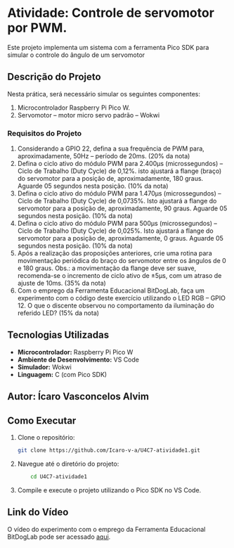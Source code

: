 # Atividade: Controle de servomotor por PWM.

Este projeto implementa um sistema com a ferramenta Pico SDK para simular o controle do ângulo de um servomotor

## Descrição do Projeto

Nesta prática, será necessário simular os seguintes componentes:

1) Microcontrolador Raspberry Pi Pico W.
2) Servomotor – motor micro servo padrão – Wokwi

### Requisitos do Projeto

1) Considerando a GPIO 22, defina a sua frequência de PWM para, aproximadamente, 50Hz – período de 20ms. (20% da nota)
2) Defina o ciclo ativo do módulo PWM para 2.400µs (microssegundos) – Ciclo de Trabalho (Duty Cycle) de 0,12%. isto ajustará a flange (braço) do servomotor para a posição de, 
aproximadamente, 180 graus. Aguarde 05 segundos nesta posição. (10% da nota)
3) Defina o ciclo ativo do módulo PWM para 1.470µs (microssegundos) – Ciclo de Trabalho (Duty Cycle) de 0,0735%. Isto ajustará a flange do servomotor para a posição de, aproximadamente, 90 graus. Aguarde 05 segundos nesta posição. (10% da nota)
4) Defina o ciclo ativo do módulo PWM para 500µs (microssegundos) – Ciclo de Trabalho (Duty Cycle) de 0,025%. Isto ajustará a flange do servomotor para a posição de, 
aproximadamente, 0 graus. Aguarde 05 segundos nesta posição. (10% da nota)
5) Após a realização das proposições anteriores, crie uma rotina para movimentação periódica do braço do servomotor entre os ângulos de 0 e 180 graus. Obs.: a movimentação da flange deve 
ser suave, recomenda-se o incremento de ciclo ativo de ±5µs, com um atraso de ajuste de 10ms. (35% da nota)
6) Com o emprego da Ferramenta Educacional BitDogLab, faça um experimento com o código deste exercício utilizando o LED RGB – GPIO 12. O que o discente observou no comportamento da iluminação do referido LED? (15% da nota)

## Tecnologias Utilizadas
- **Microcontrolador:** Raspberry Pi Pico W
- **Ambiente de Desenvolvimento:** VS Code
- **Simulador:** Wokwi
- **Linguagem:** C (com Pico SDK)

## Autor: Ícaro Vasconcelos Alvim

## Como Executar
1. Clone o repositório:
   ```bash
   git clone https://github.com/Icaro-v-a/U4C7-atividade1.git

2. Navegue até o diretório do projeto:
    ```bash
        cd U4C7-atividade1

3. Compile e execute o projeto utilizando o Pico SDK no VS Code.

## Link do Vídeo
O vídeo do experimento com o emprego da Ferramenta Educacional BitDogLab pode ser acessado [aqui](https://www.youtube.com/shorts/16MM5i9jo0k).
